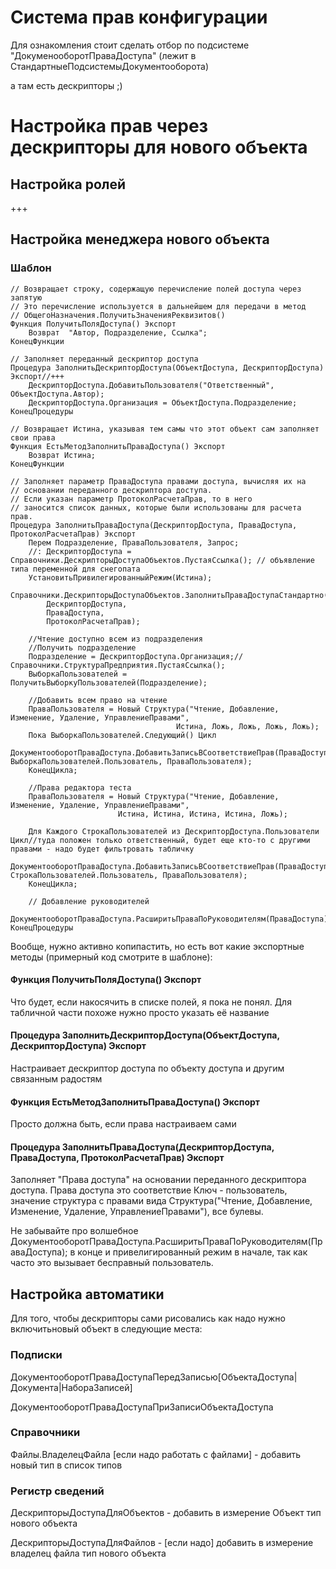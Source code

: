 # Система прав конфигурации

Для ознакомления стоит сделать отбор по подсистеме "ДокуменооборотПраваДоступа" \(лежит в СтандартныеПодсистемыДокументооборота\)

а там есть дескрипторы ;\)

# Настройка прав через дескрипторы для нового объекта

## Настройка ролей

+++

## Настройка менеджера нового объекта

### Шаблон

```
// Возвращает строку, содержащую перечисление полей доступа через запятую
// Это перечисление используется в дальнейшем для передачи в метод 
// ОбщегоНазначения.ПолучитьЗначенияРеквизитов()
Функция ПолучитьПоляДоступа() Экспорт
    Возврат  "Автор, Подразделение, Ссылка";
КонецФункции

// Заполняет переданный дескриптор доступа 
Процедура ЗаполнитьДескрипторДоступа(ОбъектДоступа, ДескрипторДоступа) Экспорт//+++
    ДескрипторДоступа.ДобавитьПользователя("Ответственный", ОбъектДоступа.Автор);    
    ДескрипторДоступа.Организация = ОбъектДоступа.Подразделение;
КонецПроцедуры    

// Возвращает Истина, указывая тем самы что этот объект сам заполняет свои права 
Функция ЕстьМетодЗаполнитьПраваДоступа() Экспорт      
    Возврат Истина;
КонецФункции

// Заполняет параметр ПраваДоступа правами доступа, вычисляя их на 
// основании переданного дескриптора доступа.
// Если указан параметр ПротоколРасчетаПрав, то в него 
// заносится список данных, которые были использованы для расчета прав.
Процедура ЗаполнитьПраваДоступа(ДескрипторДоступа, ПраваДоступа, ПротоколРасчетаПрав) Экспорт
    Перем Подразделение, ПраваПользователя, Запрос;
    //: ДескрипторДоступа = Справочники.ДескрипторыДоступаОбъектов.ПустаяСсылка(); // объявление типа переменной для снегопата
    УстановитьПривилегированныйРежим(Истина);
    Справочники.ДескрипторыДоступаОбъектов.ЗаполнитьПраваДоступаСтандартно(
        ДескрипторДоступа, 
        ПраваДоступа, 
        ПротоколРасчетаПрав);

    //Чтение доступно всем из подразделения
    //Получить подразделение 
    Подразделение = ДескрипторДоступа.Организация;//Справочники.СтруктураПредприятия.ПустаяСсылка();
    ВыборкаПользователей = ПолучитьВыборкуПользователей(Подразделение);

    //Добавить всем право на чтение
    ПраваПользователя = Новый Структура("Чтение, Добавление, Изменение, Удаление, УправлениеПравами", 
                                     Истина, Ложь, Ложь, Ложь, Ложь);
    Пока ВыборкаПользователей.Следующий() Цикл
        ДокументооборотПраваДоступа.ДобавитьЗаписьВСоответствиеПрав(ПраваДоступа, ВыборкаПользователей.Пользователь, ПраваПользователя);
    КонецЦикла;

    //Права редактора теста
    ПраваПользователя = Новый Структура("Чтение, Добавление, Изменение, Удаление, УправлениеПравами", 
                        Истина, Истина, Истина, Истина, Ложь);

    Для Каждого СтрокаПользователей из ДескрипторДоступа.Пользователи Цикл//туда положен только ответственный, будет еще кто-то с другими правами - надо будет фильтровать табличку
        ДокументооборотПраваДоступа.ДобавитьЗаписьВСоответствиеПрав(ПраваДоступа, СтрокаПользователей.Пользователь, ПраваПользователя);    
    КонецЦикла;

    // Добавление руководителей
    ДокументооборотПраваДоступа.РасширитьПраваПоРуководителям(ПраваДоступа);
КонецПроцедуры
```

Вообще, нужно активно копипастить, но есть вот какие экспортные методы \(примерный код смотрите в шаблоне\):

#### Функция ПолучитьПоляДоступа\(\) Экспорт

Что будет, если накосячить в списке полей, я пока не понял. Для табличной части похоже нужно просто указать её название

#### Процедура ЗаполнитьДескрипторДоступа\(ОбъектДоступа, ДескрипторДоступа\) Экспорт

Настраивает дескриптор доступа по объекту доступа и другим связанным радостям

#### Функция ЕстьМетодЗаполнитьПраваДоступа\(\) Экспорт

Просто должна быть, если права настраиваем сами

#### Процедура ЗаполнитьПраваДоступа\(ДескрипторДоступа, ПраваДоступа, ПротоколРасчетаПрав\) Экспорт

Заполняет "Права доступа" на основании переданного дескриптора доступа. Права доступа это соответствие Ключ - пользователь, значение структура с правами вида Структура\("Чтение, Добавление, Изменение, Удаление, УправлениеПравами"\), все булевы.

Не забывайте про волшебное ДокументооборотПраваДоступа.РасширитьПраваПоРуководителям\(ПраваДоступа\); в конце и привелигированный режим в начале, так как часто это вызывает бесправный пользователь.

## Настройка автоматики

Для того, чтобы дескрипторы сами рисовались как надо нужно включитьновый объект в следующие места:

### Подписки

ДокументооборотПраваДоступаПередЗаписью\[ОбъектаДоступа\|Документа\|НабораЗаписей\]

ДокументооборотПраваДоступаПриЗаписиОбъектаДоступа

### Справочники

Файлы.ВладелецФайла \[если надо работать с файлами\] - добавить новый тип в список типов

### Регистр сведений 

ДескрипторыДоступаДляОбъектов - добавить в измерение Объект тип нового объекта

ДескрипторыДоступаДляФайлов - \[если надо\] добавить в измерение владелец файла тип нового объекта





